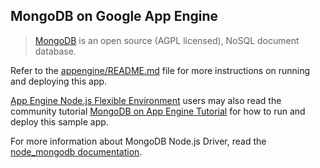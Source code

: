 ## MongoDB on Google App Engine

> [MongoDB][1] is an open source (AGPL licensed), NoSQL document database.

Refer to the [appengine/README.md](../README.md) file for more instructions on
running and deploying this app.

[App Engine Node.js Flexible Environment][2] users may also read the community
tutorial [MongoDB on App Engine Tutorial][3] for how to run and deploy this
sample app.

For more information about MongoDB Node.js Driver, read the [node_mongodb documentation][4].

[1]: http://mongodb.org/
[2]: https://cloud.google.com/appengine/docs/flexible/nodejs
[3]: https://cloud.google.com/nodejs/resources/databases/mongodb
[4]: http://mongodb.github.io/node-mongodb-native/
